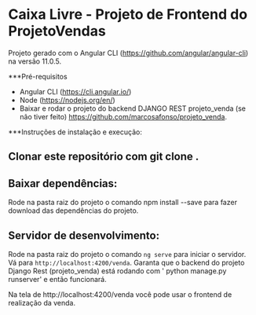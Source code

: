 # Caixa Livre - Projeto de Frontend do ProjetoVendas

Projeto gerado com o Angular CLI (https://github.com/angular/angular-cli) na versão 11.0.5.

***Pré-requisitos
* Angular CLI (https://cli.angular.io/)
* Node (https://nodejs.org/en/)
* Baixar e rodar o projeto do backend DJANGO REST projeto_venda (se não tiver feito) https://github.com/marcosafonso/projeto_venda.

***Instruções de instalação e execução:

## Clonar este repositório com git clone <urldorepositorio>.
  
## Baixar dependências:
Rode na pasta raiz do projeto o comando npm install --save para fazer download das dependências do projeto.

## Servidor de desenvolvimento:
Rode na pasta raiz do projeto o comando `ng serve` para iniciar o servidor. Vá para `http://localhost:4200/venda`.
Garanta que o backend do projeto Django Rest (projeto_venda) está rodando com ' python manage.py runserver' e então funcionará.

Na tela de http://localhost:4200/venda você pode usar o frontend de realização da venda.

